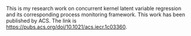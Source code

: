 This is my research work on concurrent kernel latent variable regression and its corresponding process monitoring framework.
This work has been published by ACS. The link is https://pubs.acs.org/doi/10.1021/acs.iecr.1c03360.
